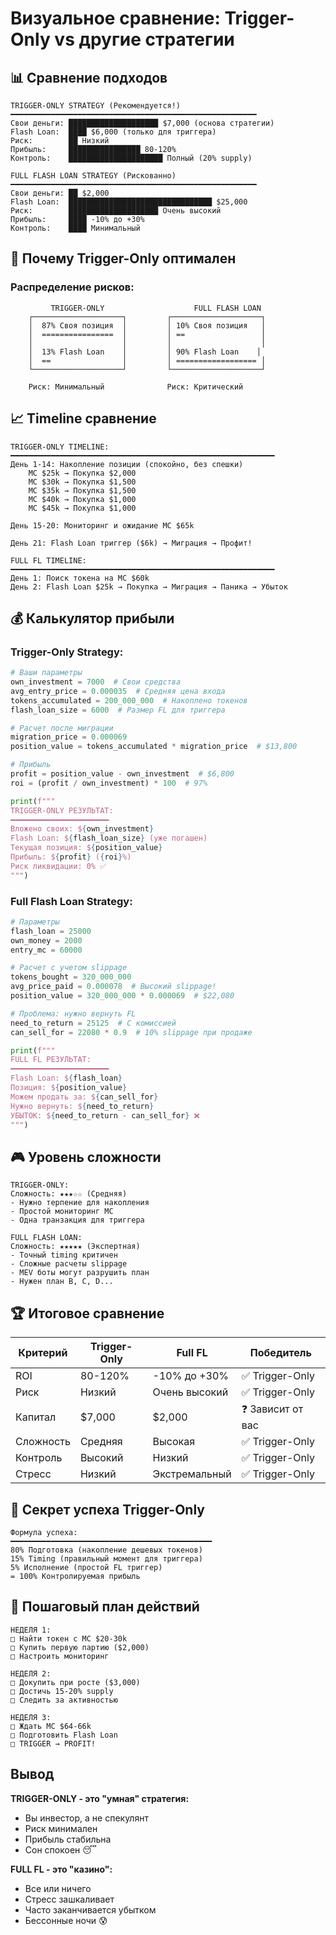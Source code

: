 # Визуальное сравнение: Trigger-Only vs другие стратегии

## 📊 Сравнение подходов

```
TRIGGER-ONLY STRATEGY (Рекомендуется!)
━━━━━━━━━━━━━━━━━━━━━━━━━━━━━━━━━━━━━━━━━━━━━━━━━━━━━━━
Свои деньги: ████████████████████ $7,000 (основа стратегии)
Flash Loan:  ████ $6,000 (только для триггера)
Риск:        ██ Низкий
Прибыль:     ████████████████ 80-120%
Контроль:    █████████████████████ Полный (20% supply)
```

```
FULL FLASH LOAN STRATEGY (Рискованно)
━━━━━━━━━━━━━━━━━━━━━━━━━━━━━━━━━━━━━━━━━━━━━━━━━━━━━━━
Свои деньги: ██ $2,000
Flash Loan:  ████████████████████████████████ $25,000
Риск:        ████████████████████ Очень высокий
Прибыль:     ████ -10% до +30%
Контроль:    ████ Минимальный
```

## 🎯 Почему Trigger-Only оптимален

### Распределение рисков:

```
         TRIGGER-ONLY                    FULL FLASH LOAN
    ┌────────────────────┐         ┌────────────────────┐
    │  87% Своя позиция  │         │ 10% Своя позиция   │
    │  ================  │         │ ==                 │
    │                    │         │                    │
    │  13% Flash Loan    │         │ 90% Flash Loan    │
    │  ==                │         │ ================== │
    └────────────────────┘         └────────────────────┘
    
    Риск: Минимальный              Риск: Критический
```

## 📈 Timeline сравнение

```
TRIGGER-ONLY TIMELINE:
━━━━━━━━━━━━━━━━━━━━━━━━━━━━━━━━━━━━━━━━━━━━━━━━━━━━━━━━━━━
День 1-14: Накопление позиции (спокойно, без спешки)
    MC $25k → Покупка $2,000
    MC $30k → Покупка $1,500  
    MC $35k → Покупка $1,500
    MC $40k → Покупка $1,000
    MC $45k → Покупка $1,000
    
День 15-20: Мониторинг и ожидание MC $65k

День 21: Flash Loan триггер ($6k) → Миграция → Профит!

FULL FL TIMELINE:
━━━━━━━━━━━━━━━━━━━━━━━━━━━━━━━━━━━━━━━━━━━━━━━━━━━━━━━━━━━
День 1: Поиск токена на MC $60k
День 2: Flash Loan $25k → Покупка → Миграция → Паника → Убыток
```

## 💰 Калькулятор прибыли

### Trigger-Only Strategy:

```python
# Ваши параметры
own_investment = 7000  # Свои средства
avg_entry_price = 0.000035  # Средняя цена входа
tokens_accumulated = 200_000_000  # Накоплено токенов
flash_loan_size = 6000  # Размер FL для триггера

# Расчет после миграции
migration_price = 0.000069
position_value = tokens_accumulated * migration_price  # $13,800

# Прибыль
profit = position_value - own_investment  # $6,800
roi = (profit / own_investment) * 100  # 97%

print(f"""
TRIGGER-ONLY РЕЗУЛЬТАТ:
━━━━━━━━━━━━━━━━━━━━━━
Вложено своих: ${own_investment}
Flash Loan: ${flash_loan_size} (уже погашен)
Текущая позиция: ${position_value}
Прибыль: ${profit} ({roi}%)
Риск ликвидации: 0% ✅
""")
```

### Full Flash Loan Strategy:

```python
# Параметры
flash_loan = 25000
own_money = 2000
entry_mc = 60000

# Расчет с учетом slippage
tokens_bought = 320_000_000
avg_price_paid = 0.000078  # Высокий slippage!
position_value = 320_000_000 * 0.000069  # $22,080

# Проблема: нужно вернуть FL
need_to_return = 25125  # С комиссией
can_sell_for = 22080 * 0.9  # 10% slippage при продаже

print(f"""
FULL FL РЕЗУЛЬТАТ:
━━━━━━━━━━━━━━━━━━━━━━
Flash Loan: ${flash_loan}
Позиция: ${position_value}
Можем продать за: ${can_sell_for}
Нужно вернуть: ${need_to_return}
УБЫТОК: ${need_to_return - can_sell_for} ❌
""")
```

## 🎮 Уровень сложности

```
TRIGGER-ONLY:
Сложность: ★★★☆☆ (Средняя)
- Нужно терпение для накопления
- Простой мониторинг MC
- Одна транзакция для триггера

FULL FLASH LOAN:
Сложность: ★★★★★ (Экспертная)
- Точный timing критичен
- Сложные расчеты slippage
- MEV боты могут разрушить план
- Нужен план B, C, D...
```

## 🏆 Итоговое сравнение

| Критерий | Trigger-Only | Full FL | Победитель |
|----------|--------------|---------|------------|
| ROI | 80-120% | -10% до +30% | ✅ Trigger-Only |
| Риск | Низкий | Очень высокий | ✅ Trigger-Only |
| Капитал | $7,000 | $2,000 | ❓ Зависит от вас |
| Сложность | Средняя | Высокая | ✅ Trigger-Only |
| Контроль | Высокий | Низкий | ✅ Trigger-Only |
| Стресс | Низкий | Экстремальный | ✅ Trigger-Only |

## 💎 Секрет успеха Trigger-Only

```
Формула успеха:
━━━━━━━━━━━━━━━━━━━━━━━━━━━━━━━━━━━━━━━━━━━━━
80% Подготовка (накопление дешевых токенов)
15% Timing (правильный момент для триггера)  
5% Исполнение (простой FL триггер)
= 100% Контролируемая прибыль
```

## 🎯 Пошаговый план действий

```
НЕДЕЛЯ 1:
□ Найти токен с MC $20-30k
□ Купить первую партию ($2,000)
□ Настроить мониторинг

НЕДЕЛЯ 2:
□ Докупить при росте ($3,000)
□ Достичь 15-20% supply
□ Следить за активностью

НЕДЕЛЯ 3:
□ Ждать MC $64-66k
□ Подготовить Flash Loan
□ TRIGGER → PROFIT!
```

## Вывод

**TRIGGER-ONLY - это "умная" стратегия:**
- Вы инвестор, а не спекулянт
- Риск минимален
- Прибыль стабильна
- Сон спокоен 😴

**FULL FL - это "казино":**
- Все или ничего
- Стресс зашкаливает
- Часто заканчивается убытком
- Бессонные ночи 😰